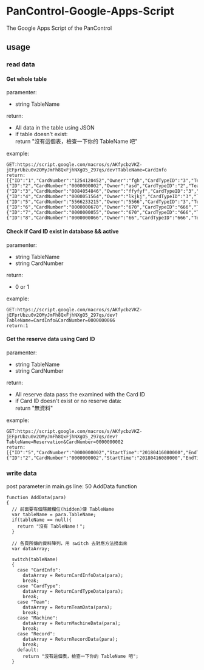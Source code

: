 # PanControl-Google-Apps-Script
The Google Apps Script of the PanControl

## usage
### read data
#### Get whole table
paramenter:
* string TableName

return:
* All data in the table using JSON
* if table doesn't exist: <br>
    return "沒有這個表，檢查一下你的 TableName 吧"

example:
```
GET:https://script.google.com/macros/s/AKfycbzVKZ-jEFprUbzu0v2OMyJmFh8QxFjhNXgO5_297qs/dev?TableName=CardInfo
return:[{"ID":"1","CardNumber":"1254120452","Owner":"fgh","CardTypeID":"3","TeamID":"null","CreatedTime":"20180415194815","IsActive":"1"},{"ID":"2","CardNumber":"0000000002","Owner":"asd","CardTypeID":"2","TeamID":"4","CreatedTime":"20180415194827","IsActive":"1"},{"ID":"3","CardNumber":"0084054846","Owner":"ffyfyf","CardTypeID":"3","TeamID":"3","CreatedTime":"20180415195454","IsActive":"1"},{"ID":"4","CardNumber":"0000051564","Owner":"lkjkj","CardTypeID":"3","TeamID":"5","CreatedTime":"20180415200248","IsActive":"1"},{"ID":"5","CardNumber":"5566233215","Owner":"5566","CardTypeID":"3","TeamID":"null","CreatedTime":"20180415215037","IsActive":"1"},{"ID":"6","CardNumber":"0000000670","Owner":"670","CardTypeID":"666","TeamID":"null","CreatedTime":"20180415215547","IsActive":"1"},{"ID":"7","CardNumber":"0000000055","Owner":"670","CardTypeID":"666","TeamID":"null","CreatedTime":"20180415215636","IsActive":"0"},{"ID":"8","CardNumber":"0000000066","Owner":"66","CardTypeID":"666","TeamID":"null","CreatedTime":"20180415215832","IsActive":"1"}]
```
#### Check if Card ID exist in database && active
paramenter:
* string TableName
* string CardNumber

return:
* 0 or 1

example:
```
GET:https://script.google.com/macros/s/AKfycbzVKZ-jEFprUbzu0v2OMyJmFh8QxFjhNXgO5_297qs/dev?TableName=CardInfo&CardNumber=0000000066
return:1
```
#### Get the reserve data using Card ID
paramenter:
* string TableName
* string CardNumber

return:
* All reserve data pass the examined with the Card ID
* if Card ID doesn't exist or no reserve data: <br>
        return "無資料"

example:
```
GET:https://script.google.com/macros/s/AKfycbzVKZ-jEFprUbzu0v2OMyJmFh8QxFjhNXgO5_297qs/dev?TableName=Reservation&CardNumber=0000000002
return:[{"ID":"5","CardNumber":"0000000002","StartTime":"20180416080000","EndTime":"20180416230000","Approved":"1"},{"ID":"2","CardNumber":"0000000002","StartTime":"20180416080000","EndTime":"20180416230000","Approved":"1"}]
```

### write data
post
parameter:in main.gs line: 50 AddData function
```
function AddData(para)
{
  // 前面要有個隱藏欄位(hidden)傳 TableName
  var tableName = para.TableName;
  if(tableName == null){
    return "沒有 TableName！";
  }
  
  // 各頁所傳的資料陣列，用 switch 去對應方法撈出來
  var dataArray;
  
  switch(tableName)
  {
    case "CardInfo":
      dataArray = ReturnCardInfoData(para);
      break;
    case "CardType":
      dataArray = ReturnCardTypeData(para);
      break;
    case "Team":
      dataArray = ReturnTeamData(para);
      break;
    case "Machine":
      dataArray = ReturnMachineData(para);
      break;
    case "Record":
      dataArray = ReturnRecordData(para);
      break;
    default:
      return "沒有這個表，檢查一下你的 TableName 吧";
  }
```

